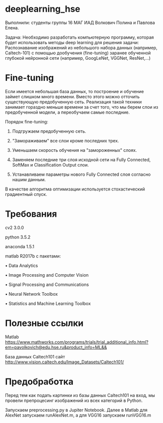 # deeplearning_hse

Выполнили: студенты группы 16 МАГ ИАД Волкович Полина и Павлова Елена.

Задача: Необходимо разработать компьютерную программу, которая будет использовать методы
deep learning для решения задачи: Распознавание изображений из небольшого набора данных (например, Caltech-101) с помощью дообучения (fine-tuning) заранее обученной глубокой нейронной сети (например, GoogLeNet, VGGNet, ResNet,...)

# Fine-tuning 
Если имеется небольшая база данных, то построение и обучение займет слишком много времени. Вместо этого можно отточить существующую предобученную сеть. Реализация такой техники занимает гораздно меньше времени за счет того, что мы берем слои из предобученной модели, а переобучаем самые последние. 

Порядок fine-tuning:

1. Подгружаем предобученную сеть. 

2. "Замораживаем" все слои кроме последних трех. 

3. Уменьшаем скорость обучения на "замороженных" слоях. 

4. Заменяем последние три слоя исходной сети на Fully Connected, SoftMax и Classification Output слои.

5. Устанавливаем параметры нового Fully Connected слоя согласно нашим данным.

В качестве алгоритма оптимизации используется стохастический
градиентный спуск.  



# Требования
cv2 3.0.0

python 3.5.2

anaconda 1.5.1

matlab R2017b с пакетами:

•	Data Analytics

•	Image Processing and Computer Vision

•	Signal Processing and Communications

•	Neural Network Toolbox

•	Statistics and Machine Learning Toolbox


# Полезные ссылки
Matlab https://www.mathworks.com/programs/trials/trial_additional_info.html?em=pavolkovich@edu.hse.ru&product_info=ML&&

База данных Caltech101 сайт http://www.vision.caltech.edu/Image_Datasets/Caltech101/

# Предобработка
Перед тем как подать картинки из базы данных Сaltech101 на вход, мы провели препроцесинг изображений из всех категорий в Python. 

Запускаем preprocessing.py в Jupiter Notebook. Далее в Matlab для AlexNet запускаем runAlexNet.m, а для VGG16 запускаем runVGG16.m
